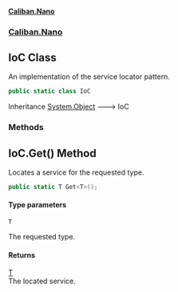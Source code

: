#### [Caliban.Nano](index.md 'index')
### [Caliban.Nano](Caliban.Nano.md 'Caliban.Nano')

## IoC Class

An implementation of the service locator pattern.

```csharp
public static class IoC
```

Inheritance [System.Object](https://docs.microsoft.com/en-us/dotnet/api/System.Object 'System.Object') &#129106; IoC
### Methods

<a name='Caliban.Nano.IoC.Get_T_()'></a>

## IoC.Get<T>() Method

Locates a service for the requested type.

```csharp
public static T Get<T>();
```
#### Type parameters

<a name='Caliban.Nano.IoC.Get_T_().T'></a>

`T`

The requested type.

#### Returns
[T](Caliban.Nano.IoC.md#Caliban.Nano.IoC.Get_T_().T 'Caliban.Nano.IoC.Get<T>().T')  
The located service.